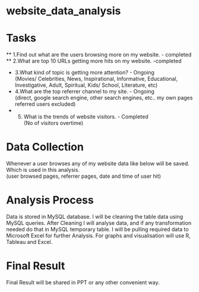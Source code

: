 # website_data_analysis
# Tasks  
** 1.Find out what are the users browsing more on my website. - completed  
** 2.What are top 10 URLs getting more hits on my website. -completed  
* 3.What kind of topic is getting more attention? - Ongoing  
(Movies/ Celebrities, News, Inspirational, Informative, Educational, Investigative, Adult, Spiritual, Kids/ School, Literature, etc)  
* 4.What are the top referrer channel to my site. - Ongoing  
(direct, google search engine, other search engines, etc.. my own pages referred users excluded)  
* 5. What is the trends of website visitors. - Completed  
(No of visitors overtime)  
  
# Data Collection
Whenever a user browses any of my website data like below will be saved. Which is used in this analysis.  
(user browsed pages, referrer pages, date and time of user hit)  

# Analysis Process  
Data is stored in MySQL database. I will be cleaning the table data using MySQL queries. After Cleaning I will analyse data, and if any transformation needed do that in MySQL temporary table. I will be pulling required data to Microsoft Excel for further Analysis. For graphs and visualisation will use R, Tableau and Excel.  
  
# Final Result   
Final Result will be shared in PPT or any other convenient way.  
